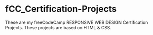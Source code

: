 # fCC_Certification-Projects
 These are my freeCodeCamp RESPONSIVE WEB DESIGN Certification Projects. These projects are based on HTML & CSS.
